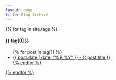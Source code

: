 ```yaml
---
layout: page
title: Blog Archive
---
```


{% for tag in site.tags %}
  <h4>{{ tag[0] }}</h4>
  <ul>
    {% for post in tag[1] %}
      <li><a href="{{ post.url }}">{{ post.date | date: "%B %Y" }} - {{ post.title }}</font></li>
    {% endfor %}
  </ul>
{% endfor %}
